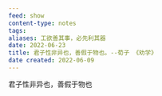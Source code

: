 ```yaml
---
feed: show
content-type: notes
tags: 
aliases: 工欲善其事，必先利其器
date: 2022-06-23
title: 君子性非异也，善假于物也。--荀子 《劝学》
date created: 2022-06-09
---
```


君子性非异也，善假于物也  
